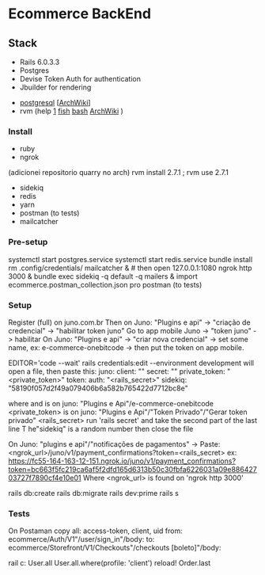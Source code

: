 # Ecommerce BackEnd


## Stack

- Rails 6.0.3.3
- Postgres
- Devise Token Auth for authentication
- Jbuilder for rendering


* [postgresql](https://archlinux.org/packages/?name=postgresql) 
[[ArchWiki](https://wiki.archlinux.org/title/PostgreSQL)]
* rvm
(help
[1](https://www.digitalocean.com/community/tutorials/how-to-install-ruby-on-rails-on-arch-linux-with-rvm)
[fish](https://rvm.io/integration/fish)
[bash](https://rvm.io/rvm/install)
[ArchWiki](https://wiki.archlinux.org/title/RVM)
 )

### Install
* ruby
* ngrok

(adicionei repositorio quarry no arch)
rvm install 2.7.1 ; rvm use 2.7.1
* sidekiq
* redis
* yarn
* postman (to tests)
* mailcatcher

### Pre-setup
systemctl start postgres.service
systemctl start redis.service
bundle install
rm .config/credentials/
mailcatcher & # then open 127.0.0.1:1080
ngrok http 3000 &
bundle exec sidekiq -q default -q mailers &
import ecommerce.postman_collection.json pro postman (to tests)




### Setup
Register (full) on juno.com.br
Then on Juno: "Plugins e api" -> "criação de credencial" -> "habilitar token juno"
Go to app mobile Juno -> "token juno" -> habilitar
On Juno: "Plugins e api" -> "criar nova credencial" -> set some name, ex: e-commerce-onebitcode -> then put the token on app mobile.


EDITOR='code --wait' rails credentials:edit --environment development
will open a file, then paste this:
juno:
  client: "<client>"
  secret: "<secret>"
  private_token: "<private_token>"
token:
  auth: "<rails_secret>"
  sidekiq: "58190f057d2f49a079406b6a582b765422d7712bc8e"

where <client> and <secret> is on
juno: "Plugins e Api"/e-commerce-onebitcode
<private_token> is on
juno: "Plugins e Api"/"Token Privado"/"Gerar token privado"
<rails_secret> run 'rails secret' and take the second part of the last line
T he"sidekiq" is a random number
then close the file

On Juno: "plugins e api"/"notificações de pagamentos" ->
Paste: <ngrok_url>/juno/v1/payment_confirmations?token=<rails_secret>
ex: https://fc55-164-163-12-151.ngrok.io/juno/v1/payment_confirmations?token=bc663f5fc219ca6af5f2dfd165d6313b50c30fbfa6226031a09e88642703727f7890cf4e10e01
Where <ngrok_url> is found on 'ngrok http 3000'

rails db:create
rails db:migrate
rails dev:prime
rails s 


### Tests
On Postaman
copy all: access-token, client, uid
from: ecommerce/Auth/V1"/user/sign_in"/body:
to: ecommerce/Storefront/V1/Checkouts"/checkouts [boleto]"/body:

rail c:
User.all
User.all.where(profile: 'client')
reload!
Order.last


